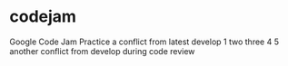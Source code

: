 codejam
=======

Google Code Jam Practice
a conflict from latest develop
1
two
three
4
5
another conflict from develop during code review
